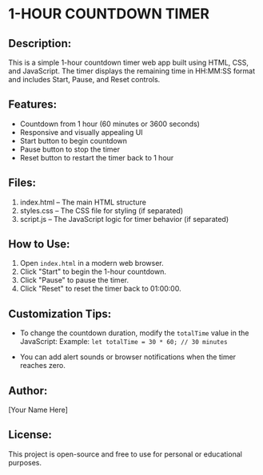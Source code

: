 1-HOUR COUNTDOWN TIMER
=======================

Description:
------------
This is a simple 1-hour countdown timer web app built using HTML, CSS, and JavaScript. 
The timer displays the remaining time in HH:MM:SS format and includes Start, Pause, and Reset controls.

Features:
---------
- Countdown from 1 hour (60 minutes or 3600 seconds)
- Responsive and visually appealing UI
- Start button to begin countdown
- Pause button to stop the timer
- Reset button to restart the timer back to 1 hour

Files:
------
1. index.html  – The main HTML structure
2. styles.css  – The CSS file for styling (if separated)
3. script.js   – The JavaScript logic for timer behavior (if separated)

How to Use:
-----------
1. Open `index.html` in a modern web browser.
2. Click "Start" to begin the 1-hour countdown.
3. Click "Pause" to pause the timer.
4. Click "Reset" to reset the timer back to 01:00:00.

Customization Tips:
-------------------
- To change the countdown duration, modify the `totalTime` value in the JavaScript:
  Example: `let totalTime = 30 * 60; // 30 minutes`

- You can add alert sounds or browser notifications when the timer reaches zero.

Author:
-------
[Your Name Here]

License:
--------
This project is open-source and free to use for personal or educational purposes.
